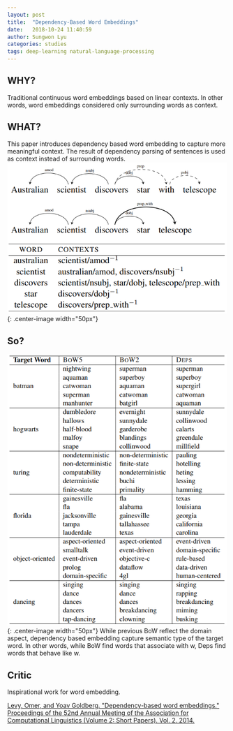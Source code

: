 ```yaml
---
layout: post
title:  "Dependency-Based Word Embeddings"
date:   2018-10-24 11:40:59
author: Sungwon Lyu
categories: studies
tags: deep-learning natural-language-processing
---
```

## WHY? 
Traditional continuous word embeddings based on linear contexts. In other words, word embeddings considered only surrounding words as context. 

## WHAT?
This paper introduces dependency based word embedding to capture more meaningful context. The result of dependency parsing of sentences is used as context instead of surrounding words.
![image](/assets/images/dbwe1.png){: .center-image width="50px"}

## So?
![image](/assets/images/dbwe2.png){: .center-image width="50px"}
While previous BoW reflect the domain aspect, dependency based embedding capture semantic type of the target word. In other words, while BoW find words that associate with w, Deps find words that behave like w. 

## Critic
Inspirational work for word embedding.

[Levy, Omer, and Yoav Goldberg. "Dependency-based word embeddings." Proceedings of the 52nd Annual Meeting of the Association for Computational Linguistics (Volume 2: Short Papers). Vol. 2. 2014.](https://www.transacl.org/ojs/index.php/tacl/article/view/570)